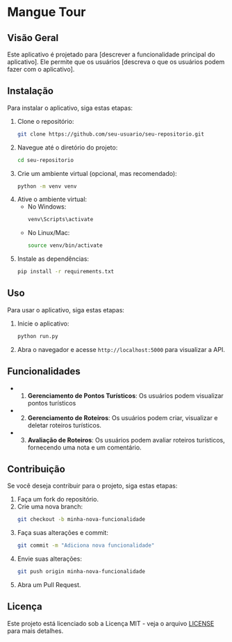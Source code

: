 # Mangue Tour

## Visão Geral
Este aplicativo é projetado para [descrever a funcionalidade principal do aplicativo]. Ele permite que os usuários [descreva o que os usuários podem fazer com o aplicativo].

## Instalação
Para instalar o aplicativo, siga estas etapas:

1. Clone o repositório:
   ```bash
   git clone https://github.com/seu-usuario/seu-repositorio.git
   ```
2. Navegue até o diretório do projeto:
   ```bash
   cd seu-repositorio
   ```
3. Crie um ambiente virtual (opcional, mas recomendado):
   ```bash
   python -m venv venv
   ```
4. Ative o ambiente virtual:
   - No Windows:
     ```bash
     venv\Scripts\activate
     ```
   - No Linux/Mac:
     ```bash
     source venv/bin/activate
     ```
5. Instale as dependências:
   ```bash
   pip install -r requirements.txt
   ```

## Uso
Para usar o aplicativo, siga estas etapas:

1. Inicie o aplicativo:
   ```bash
   python run.py
   ```
2. Abra o navegador e acesse `http://localhost:5000` para visualizar a API.

## Funcionalidades
- 1. **Gerenciamento de Pontos Turísticos**: Os usuários podem visualizar pontos turísticos
- 2. **Gerenciamento de Roteiros**: Os usuários podem criar, visualizar e deletar roteiros turísticos.
- 3. **Avaliação de Roteiros**: Os usuários podem avaliar roteiros turísticos, fornecendo uma nota e um comentário.

## Contribuição
Se você deseja contribuir para o projeto, siga estas etapas:

1. Faça um fork do repositório.
2. Crie uma nova branch:
   ```bash
   git checkout -b minha-nova-funcionalidade
   ```
3. Faça suas alterações e commit:
   ```bash
   git commit -m "Adiciona nova funcionalidade"
   ```
4. Envie suas alterações:
   ```bash
   git push origin minha-nova-funcionalidade
   ```
5. Abra um Pull Request.

## Licença
Este projeto está licenciado sob a Licença MIT - veja o arquivo [LICENSE](LICENSE) para mais detalhes.

